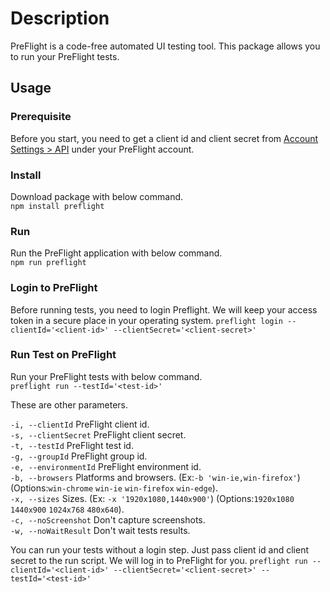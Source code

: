 # Description
PreFlight is a code-free automated UI testing tool. This package allows you to run your PreFlight tests.

## Usage
### Prerequisite
Before you start, you need to get a client id and client secret from [Account Settings > API](https://app.preflight.com/account/api) under your PreFlight account.

### Install
Download package with below command.   
`npm install preflight`

### Run
Run the PreFlight application with below command.  
`npm run preflight`

### Login to PreFlight
Before running tests, you need to login Preflight. We will keep your access token in a secure place in your operating system.
`preflight login --clientId='<client-id>' --clientSecret='<client-secret>'`

### Run Test on PreFlight
Run your PreFlight tests with below command.    
`preflight run --testId='<test-id>'` 

These are other parameters.

`-i, --clientId`          PreFlight client id.   
`-s, --clientSecret`      PreFlight client secret.  
`-t, --testId`            PreFlight test id.   
`-g, --groupId`           PreFlight group id.   
`-e, --environmentId`     PreFlight environment id.   
`-b, --browsers`          Platforms and browsers. (Ex:`-b 'win-ie,win-firefox'`) (Options:`win-chrome` `win-ie` `win-firefox` `win-edge`).   
`-x, --sizes`             Sizes. (Ex: `-x '1920x1080,1440x900'`) (Options:`1920x1080` `1440x900` `1024x768` `480x640`).  
`-c, --noScreenshot`      Don't capture screenshots.      
`-w, --noWaitResult`      Don't wait tests results.   

You can run your tests without a login step. Just pass client id and client secret to the run script. We will log in to PreFlight for you.
`preflight run --clientId='<client-id>' --clientSecret='<client-secret>' --testId='<test-id>'` 
